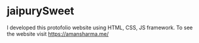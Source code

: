 # jaipurySweet
I developed this protofolio website using HTML, CSS, JS framework. To see the website visit https://amansharma.me/
